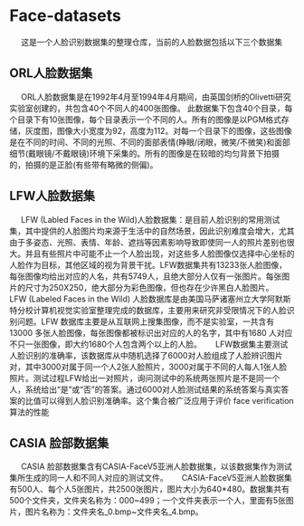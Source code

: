 # Face-datasets
$\quad$ 这是一个人脸识别数据集的整理仓库，当前的人脸数据包括以下三个数据集

## ORL人脸数据集
$\quad$ ORL人脸数据集是在1992年4月至1994年4月期间，由英国剑桥的Olivetti研究实验室创建的，共包含40个不同人的400张图像。
 此数据集下包含40个目录，每个目录下有10张图像，每个目录表示一个不同的人。所有的图像是以PGM格式存储，灰度图，图像大小宽度为92，高度为112。对每一个目录下的图像，这些图像是在不同的时间、不同的光照、不同的面部表情(睁眼/闭眼，微笑/不微笑)和面部细节(戴眼镜/不戴眼镜)环境下采集的。所有的图像是在较暗的均匀背景下拍摄的，拍摄的是正脸(有些带有略微的侧偏)。
## LFW人脸数据集
$\quad$ LFW (Labled Faces in the Wild)人脸数据集：是目前人脸识别的常用测试集，其中提供的人脸图片均来源于生活中的自然场景，因此识别难度会增大，尤其由于多姿态、光照、表情、年龄、遮挡等因素影响导致即使同一人的照片差别也很大。并且有些照片中可能不止一个人脸出现，对这些多人脸图像仅选择中心坐标的人脸作为目标，其他区域的视为背景干扰。LFW数据集共有13233张人脸图像，每张图像均给出对应的人名，共有5749人，且绝大部分人仅有一张图片。每张图片的尺寸为250X250，绝大部分为彩色图像，但也存在少许黑白人脸图片。
$\quad$ LFW (Labeled Faces in the Wild) 人脸数据库是由美国马萨诸塞州立大学阿默斯特分校计算机视觉实验室整理完成的数据库，主要用来研究非受限情况下的人脸识别问题。LFW 数据库主要是从互联网上搜集图像，而不是实验室，一共含有13000 多张人脸图像，每张图像都被标识出对应的人的名字，其中有1680 人对应不只一张图像，即大约1680个人包含两个以上的人脸。
$\quad$ LFW数据集主要测试人脸识别的准确率，该数据库从中随机选择了6000对人脸组成了人脸辨识图片对，其中3000对属于同一个人2张人脸照片，3000对属于不同的人每人1张人脸照片。测试过程LFW给出一对照片，询问测试中的系统两张照片是不是同一个人，系统给出“是”或“否”的答案。通过6000对人脸测试结果的系统答案与真实答案的比值可以得到人脸识别准确率。这个集合被广泛应用于评价 face verification算法的性能
## CASIA 脸部数据集
$\quad$ CASIA 脸部数据集含有CASIA-FaceV5亚洲人脸数据集，以该数据集作为测试集所生成的同一人和不同人对应的测试文件。
$\quad$ CASIA-FaceV5亚洲人脸数据集有500人、每个人5张图片，共2500张图片，图片大小为640*480。数据集共有500个文件夹，文件夹名称为：000~499；一个文件夹表示一个人，里面有5张图片，图片名称为：文件夹名_0.bmp~文件夹名_4.bmp。

